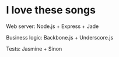 # I love these songs #

Web server: Node.js + Express + Jade

Business logic: Backbone.js + Underscore.js

Tests: Jasmine + Sinon